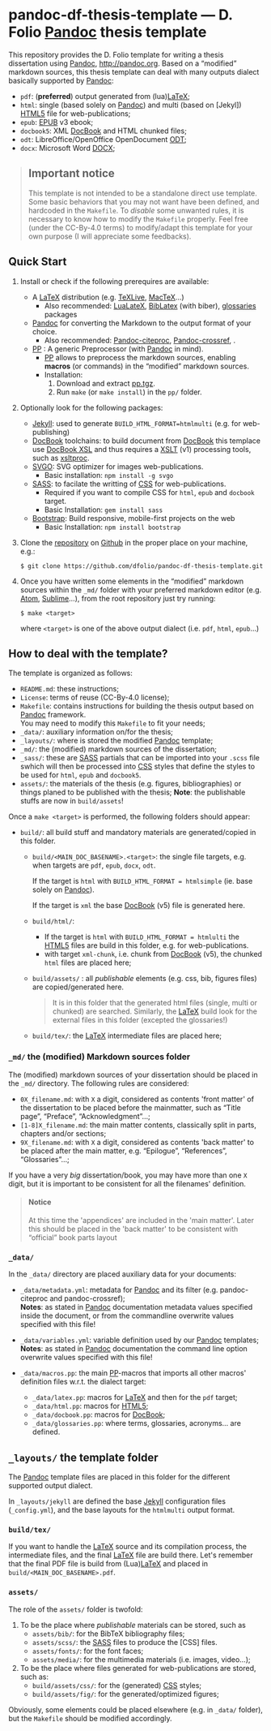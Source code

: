 # pandoc-df-thesis-template — D. Folio [Pandoc] thesis template

This repository provides the D. Folio template for writing a thesis dissertation using [Pandoc], <http://pandoc.org>. Based on a “modified” markdown sources, this thesis template can deal with many outputs dialect basically supported by [Pandoc]:

- `pdf`: (**preferred**) output generated from (lua)[LaTeX];
- `html`: single (based solely on [Pandoc]) and multi (based on [Jekyl])  [HTML5] file for web-publications;
- `epub`: [EPUB] v3 ebook;
- `docbook5`: XML [DocBook] and HTML chunked files;
- `odt`: LibreOffice/OpenOffice OpenDocument [ODT];
- `docx`: Microsoft Word [DOCX];

> ## Important notice
> This template is not intended to be a standalone direct use template. Some basic behaviors that you may not want have been defined, and hardcoded in the `Makefile`. To *disable* some unwanted rules, it is necessary to know how to modify the `Makefile` properly.
> Feel free (under the CC-By-4.0 terms) to modify/adapt this template for your own purpose (I will appreciate some feedbacks).

## Quick Start

1. Install or check if the following prerequires are available:
   - A [LaTeX] distribution (e.g. [TeXLive](http://www.tug.org/texlive/), [MacTeX](https://tug.org/mactex/)…)
     - Also recommended: [LuaLateX](http://www.luatex.org/), [BibLatex](https://github.com/plk/biblatex/) (with biber), [glossaries](http://www.ctan.org/pkg/glossaries/) packages
   - [Pandoc] for converting the Markdown to the output format of your choice.
     - Also recommended: [Pandoc-citeproc](https://github.com/jgm/pandoc-citeproc), [Pandoc-crossref](http://lierdakil.github.io/pandoc-crossref/), .
   - [PP](**mandatory**) : A generic Preprocessor (with [Pandoc] in mind).
     - [PP] allows to preprocess the markdown sources, enabling **macros** (or commands) in the “modified” markdown sources.
     - Installation:
       1. Download and extract [pp.tgz](https://cdsoft.fr/pp/pp.tgz).
       2. Run `make` (or `make install`) in the `pp/` folder.
2. Optionally look for the following packages:
   - [Jekyll]: used to generate `BUILD_HTML_FORMAT=htmlmulti` (e.g. for web-publishing)
   - [DocBook] toolchains: to build document from [DocBook] this templace use [DocBook XSL](http://www.sagehill.net/book-description.html) and thus requires a [XSLT](https://www.w3.org/TR/xslt/) (v1) processing tools, such as [xsltproc](http://xmlsoft.org/XSLT/xsltproc.html).
   - [SVGO](https://github.com/svg/svgo): SVG optimizer for images web-publications.
     - Basic installation: `npm install -g svgo`
   - [SASS]: to facilate the writting of [CSS](https://www.w3schools.com/css/) for web-publications.
     - Required if you want to compile CSS for `html`, `epub` and `docbook` target.
     - Basic Installation: `gem install sass`
   - [Bootstrap](https://getbootstrap.com): Build responsive, mobile-first projects on the web
     - Basic Installation: `npm install bootstrap`
3. Clone the [repository](https://github.com/dfolio/pandoc-df-thesis-template) on [Github](https://github.com/) in the proper place on your machine, e.g.:

   ```{sh}
   $ git clone https://github.com/dfolio/pandoc-df-thesis-template.git
   ```

4. Once you have written some elements in the “modified” markdown sources within the `_md/` folder with your preferred markdown editor (e.g. [Atom](https://atom.io), [Sublime](https://www.sublimetext.com/)…), from the root repository just try running:

   ```{sh}
   $ make <target>
   ```

   where `<target>` is one of the above output dialect (i.e. `pdf`, `html`, `epub`…)

## How to deal with the template?

The template is organized as follows:

- `README.md`: these instructions;
- `License`: terms of reuse (CC-By-4.0 license);
- `Makefile`: contains instructions for building the thesis output based on [Pandoc] framework.\
   You may need to modify this `Makefile` to fit your needs;
- `_data/`: auxiliary information on/for the thesis;
- `_layouts/`: where is stored the modified [Pandoc] template;
- `_md/`: the (modified) markdown sources of the dissertation;
- `_sass/`: these are [SASS] partials that can be imported into your `.scss` file swhich will then be processed into [CSS](https://www.w3schools.com/css/) styles that define the styles to be used for `html`, `epub` and `docbook5`.
- `assets/`: the materials of the thesis (e.g. figures, bibliographies) or things planed to be published with the thesis;
  **Note**: the publishable stuffs are now in `build/assets`!

Once a `make <target>` is performed, the following folders should appear:

- `build/`: all build stuff and mandatory materials are generated/copied in this folder. 

  - `build/<MAIN_DOC_BASENAME>.<target>`: the single file targets, e.g. when targets are `pdf`, `epub`, `docx`, `odt`.

      If the target is `html` with `BUILD_HTML_FORMAT = htmlsimple` (ie. base solely on [Pandoc]).

      If the target is `xml`  the base [DocBook] (v5)  file is generated here.

  - `build/html/`: 

     -  If the target is `html` with `BUILD_HTML_FORMAT = htmlulti` the [HTML5] files are build in this folder, e.g. for web-publications.
     - with target `xml-chunk`, i.e. chunk from  [DocBook] (v5), the chunked `html` files are placed here;

  - `build/assets/` : all *publishable*  elements (e.g. css, bib, figures files) are copied/generated here. 

     > It is in this folder that the generated html files (single, multi or chunked) are searched.
     > Similarly, the [LaTeX]  build look for the external files in this folder (excepted the glossaries!)

  - `build/tex/`: the [LaTeX] intermediate files are placed here;

### `_md/` the (modified) Markdown sources folder

The (modified) markdown sources of your dissertation should be placed in the
`_md/` directory. The following rules are considered:

- `0X_filename.md`: with `X` a digit, considered as contents 'front matter' of the dissertation to be placed before the mainmatter, such as  “Title page”, “Preface”, “Acknowledgment”…;
- `[1-8]X_filename.md`: the main matter contents, classically split in parts, chapters and/or sections;
- `9X_filename.md`: with `X` a digit, considered as contents 'back matter' to be placed after the main matter, e.g. “Epilogue”, “References”, “Glossaries”…;

If you have a very _big_ dissertation/book, you may have more than one `X` digit, but it is important to be consistent for all the filenames' definition.

> #### Notice
> At this time the 'appendices' are included in the 'main matter'. 
> Later this should be placed in the 'back matter' to be consistent with “official” book parts layout 

### `_data/`

In the `_data/` directory are placed auxiliary data for your documents:

- `_data/metadata.yml`: metadata for [Pandoc] and its filter (e.g. pandoc-citeproc and pandoc-crossref); \
    **Notes**: as stated in [Pandoc] documentation metadata values specified inside the document, or from the commandline overwrite values specified with this file!

- `_data/variables.yml`: variable definition used by our [Pandoc] templates; \
    **Notes**: as stated in [Pandoc] documentation the command line option overwrite values specified with this file!

- `_data/macros.pp`: the main [PP]-macros that imports all other macros' definition files w.r.t. the dialect target:
    - `_data/latex.pp`: macros for [LaTeX] and then for the `pdf` target;
    - `_data/html.pp`: macros for [HTML5];
    - `_data/docbook.pp`: macros for [DocBook];
    - `_data/glossaries.pp`: where terms, glossaries, acronyms… are defined.

## `_layouts/` the template folder

The [Pandoc] template files are placed in this folder for the different supported output dialect.

In `_layouts/jekyll` are defined the base [Jekyll] configuration files (`_config.yml`), and the base layouts for the `htmlmulti` output format. 


### `build/tex/`

If you want to handle the [LaTeX] source and its compilation process, the intermediate files, and the final [LaTeX] file are build there.
Let's remember that the final PDF file is build from (Lua)[LaTeX] and placed in `build/<MAIN_DOC_BASENAME>.pdf`.

### `assets/`

The role of the `assets/` folder is twofold:

1. To be the place where _publishable_ materials can be stored, such as
   - `assets/bib/`: for the BibTeX bibliography files;
   - `assets/scss/`: the [SASS] files to produce the [CSS] files.
   - `assets/fonts/`: for the font faces;
   - `assets/media/`: for the multimedia materials (i.e. images, video…);
2. To be the place where files generated for web-publications are stored, such as:
   - `build/assets/css/`: for the (generated) [CSS](https://www.w3schools.com/css/) styles;
   - `build/assets/fig/`: for the generated/optimized figures;

Obviously, some elements could be placed elsewhere (e.g. in `_data/` folder), but the `Makefile` should be modified accordingly.

[Pandoc]: http://pandoc.org
[LaTeX]: http://www.latex-project.org/
[HTML5]: http://www.w3.org/TR/html5/
[EPUB]: http://idpf.org/epub
[DocBook]: http://docbook.org/
[odt]: http://en.wikipedia.org/wiki/OpenDocument
[docx]: https://en.wikipedia.org/wiki/Office_Open_XML
[pp]: https://cdsoft.fr/pp/
[Jekyll]: https://jekyllrb.com/
[SASS]: https://github.com/sass/ruby-sass
